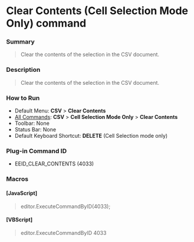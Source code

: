 # Clear Contents (Cell Selection Mode Only) command

### Summary

> Clear the contents of the selection in the CSV document.

### Description

> Clear the contents of the selection in the CSV document.

### How to Run

- Default Menu: **CSV** \> **Clear Contents**
- [All Commands](../tools/all_commands): **CSV** \> **Cell Selection Mode Only** \> **Clear Contents**
- Toolbar: None
- Status Bar: None
- Default Keyboard Shortcut: **DELETE** (Cell Selection mode only)

### Plug-in Command ID

- EEID\_CLEAR\_CONTENTS (4033)

### Macros

#### \[JavaScript\]

> editor.ExecuteCommandByID(4033);

#### \[VBScript\]

> editor.ExecuteCommandByID 4033